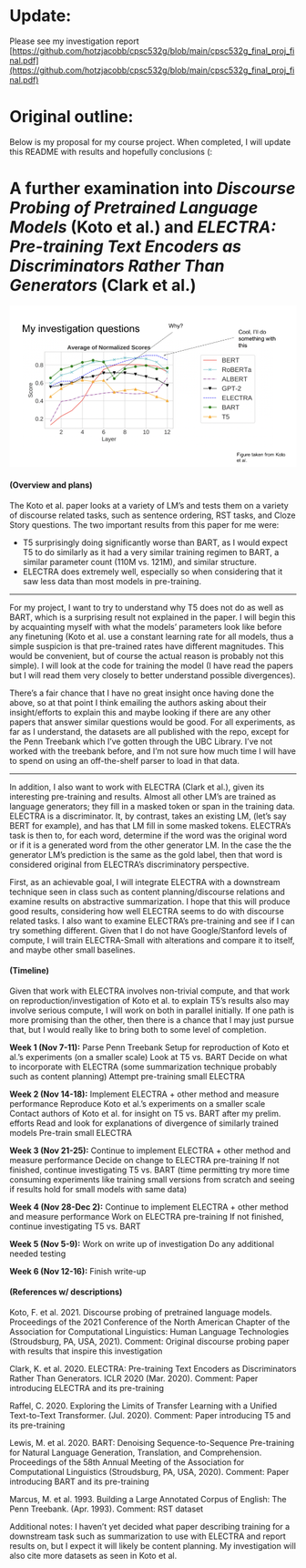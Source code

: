 
# Update:
Please see my investigation report [https://github.com/hotzjacobb/cpsc532g/blob/main/cpsc532g_final_proj_final.pdf](https://github.com/hotzjacobb/cpsc532g/blob/main/cpsc532g_final_proj_final.pdf)


# Original outline:
Below is my proposal for my course project. When completed, I will update this README with results and hopefully conclusions (:

# A further examination into *Discourse Probing of Pretrained Language Models* (Koto et al.) and *ELECTRA: Pre-training Text Encoders as Discriminators Rather Than Generators* (Clark et al.)

![A figure with annotation of T5's and ELECTRA's results](./figures/investigation_questions.png "Investigation questions")

#### (Overview and plans)

The Koto et al. paper looks at a variety of LM’s and tests them on a variety of discourse related tasks, such as sentence ordering, RST tasks, and Cloze Story questions. The two important results from this paper for me were:

- T5 surprisingly doing significantly worse than BART, as I would expect T5 to do similarly as it had a very similar training regimen to BART, a similar parameter count (110M vs. 121M), and similar structure.
- ELECTRA does extremely well, especially so when considering that it saw less data than most models in pre-training.

_____________________________________

For my project, I want to try to understand why T5 does not do as well as BART, which is a surprising result not explained in the paper. I will begin this by acquainting myself with what the models’ parameters look like before any finetuning (Koto et al. use a constant learning rate for all models, thus a simple suspicion is that pre-trained rates have different magnitudes. This would be convenient, but of course the actual reason is probably not this simple). I will look at the code for training the model (I have read the papers but I will read them very closely to better understand possible divergences). 

There’s a fair chance that I have no great insight once having done the above, so at that point I think emailing the authors asking about their insight/efforts to explain this and maybe looking if there are any other papers that answer similar questions would be good. For all experiments, as far as I understand, the datasets are all published with the repo, except for the Penn Treebank which I’ve gotten through the UBC Library. I’ve not worked with the treebank before, and I’m not sure how much time I will have to spend on using an off-the-shelf parser to load in that data.
_____________________________________

In addition, I also want to work with ELECTRA (Clark et al.), given its interesting pre-training and results. Almost all other LM’s are trained as language generators; they fill in a masked token or span in the training data. ELECTRA is a discriminator. It, by contrast, takes an existing LM, (let’s say BERT for example), and has that LM fill in some masked tokens. ELECTRA’s task is then to, for each word, determine if the word was the original word or if it is a generated word from the other generator LM. In the case the the generator LM’s prediction is the same as the gold label, then that word is considered original from ELECTRA’s discriminatory perspective.

First, as an achievable goal, I will integrate ELECTRA with a downstream technique seen in class such as content planning/discourse relations and examine results on abstractive summarization. I hope that this will produce good results, considering how well ELECTRA seems to do with discourse related tasks. I also want to examine ELECTRA’s pre-training and see if I can try something different. Given that I do not have Google/Stanford levels of compute, I will train ELECTRA-Small with alterations and compare it to itself, and maybe other small baselines.

#### (Timeline)

Given that work with ELECTRA involves non-trivial compute, and that work on reproduction/investigation of Koto et al. to explain T5’s results also may involve serious compute, I will work on both in parallel initially. If one path is more promising than the other, then there is a chance that I may just pursue that, but I would really like to bring both to some level of completion.

**Week 1 (Nov 7-11):**
Parse Penn Treebank
Setup for reproduction of Koto et al.’s experiments (on a smaller scale)
Look at T5 vs. BART
Decide on what to incorporate with ELECTRA (some summarization technique probably such as content planning)
Attempt pre-training small ELECTRA

**Week 2 (Nov 14-18):**
Implement ELECTRA + other method and measure performance
Reproduce Koto et al.’s experiments on a smaller scale
Contact authors of Koto et al. for insight on T5 vs. BART after my prelim. efforts
Read and look for explanations of divergence of similarly trained models
Pre-train small ELECTRA

**Week 3 (Nov 21-25):**
Continue to implement ELECTRA + other method and measure performance
Decide on change to ELECTRA pre-training
If not finished, continue investigating T5 vs. BART (time permitting try more time consuming experiments like training small versions from scratch and seeing if results hold for small models with same data)

**Week 4 (Nov 28-Dec 2):**
Continue to implement ELECTRA + other method and measure performance
Work on ELECTRA pre-training
If not finished, continue investigating T5 vs. BART

**Week 5 (Nov 5-9):**
Work on write up of investigation
Do any additional needed testing

**Week 6 (Nov 12-16):**
Finish write-up

#### (References w/ descriptions)

Koto, F. et al. 2021. Discourse probing of pretrained language models. Proceedings of the 2021 Conference of the North American Chapter of the Association for Computational Linguistics: Human Language Technologies (Stroudsburg, PA, USA, 2021).
Comment: Original discourse probing paper with results that inspire this investigation

Clark, K. et al. 2020. ELECTRA: Pre-training Text Encoders as Discriminators Rather Than Generators. ICLR 2020 (Mar. 2020).
Comment: Paper introducing ELECTRA and its pre-training

Raffel, C. 2020. Exploring the Limits of Transfer Learning with a Unified Text-to-Text Transformer. (Jul. 2020).
Comment: Paper introducing T5 and its pre-training

Lewis, M. et al. 2020. BART: Denoising Sequence-to-Sequence Pre-training for Natural Language Generation, Translation, and Comprehension. Proceedings of the 58th Annual Meeting of the Association for Computational Linguistics (Stroudsburg, PA, USA, 2020).
Comment: Paper introducing BART and its pre-training

Marcus, M. et al. 1993. Building a Large Annotated Corpus of English: The Penn Treebank. (Apr. 1993).
Comment: RST dataset

Additional notes: I haven’t yet decided what paper describing training for a downstream task such as summarization to use with ELECTRA and report results on, but I expect it will likely be content planning. My investigation will also cite more datasets as seen in Koto et al.






